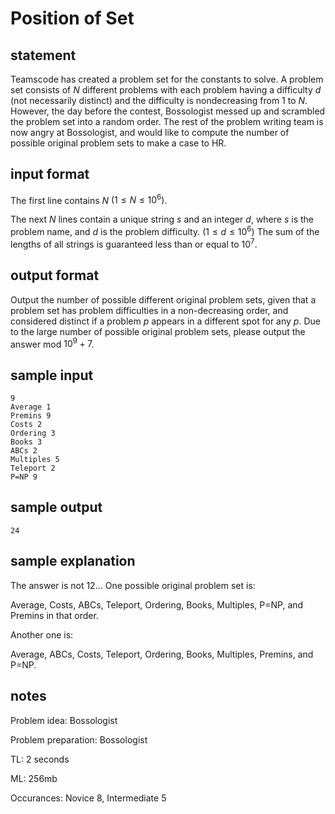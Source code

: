 # Position of Set

## statement
Teamscode has created a problem set for the constants to solve. A problem set consists of $N$ different problems with each problem having a difficulty $d$ (not necessarily distinct) and the difficulty is nondecreasing from $1$ to $N$. However, the day before the contest, Bossologist messed up and scrambled the problem set into a random order. The rest of the problem writing team is now angry at Bossologist, and would like to compute the number of possible original problem sets to make a case to HR.

## input format
The first line contains $N$ $(1 \leq N \leq 10^6)$.

The next $N$ lines contain a unique string $s$ and an integer $d$, where $s$ is the problem name, and $d$ is the problem difficulty. $(1 \leq d \leq 10^6)$ The sum of the lengths of all strings is guaranteed less than or equal to $10^7$.

## output format
Output the number of possible different original problem sets, given that a problem set has problem difficulties in a non-decreasing order, and considered distinct if a problem $p$ appears in a different spot for any $p$. Due to the large number of possible original problem sets, please output the answer mod $10^9 + 7$.

## sample input
```
9
Average 1 
Premins 9 
Costs 2 
Ordering 3 
Books 3 
ABCs 2 
Multiples 5 
Teleport 2 
P=NP 9
```

## sample output
```
24
```

## sample explanation
The answer is not 12...
One possible original problem set is:

Average, Costs, ABCs, Teleport, Ordering, Books, Multiples, P=NP, and Premins in that order.

Another one is:

Average, ABCs, Costs, Teleport, Ordering, Books, Multiples, Premins, and P=NP.

## notes
Problem idea: Bossologist

Problem preparation: Bossologist

TL: 2 seconds

ML: 256mb

Occurances: Novice 8, Intermediate 5
